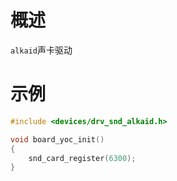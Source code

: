 # 概述

`alkaid`声卡驱动

# 示例

```c
#include <devices/drv_snd_alkaid.h>

void board_yoc_init()
{
    snd_card_register(6300);
}
```
